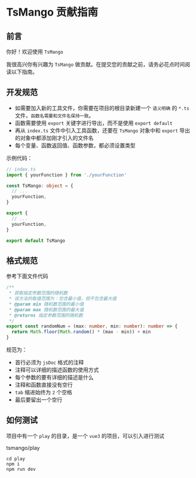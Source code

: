 # TsMango 贡献指南

## 前言

你好！欢迎使用 `TsMango`

我很高兴你有兴趣为 `TsMango` 做贡献。在提交您的贡献之前，请务必花点时间阅读以下指南。

## 开发规范

- 如需要加入新的工具文件，你需要在项目的根目录新建一个 `语义明确` 的 `*.ts` 文件，`函数名需要和文件名保持一致`。
- 函数需要使用 `export` 关键字进行导出，而不是使用 `export default`
- 再从 `index.ts` 文件中引入工具函数，还要在 `TsMango` 对象中和 `export` 导出的对象中都添加刚才引入的文件名
- 每个变量、函数返回值、函数参数，都必须设置类型

示例代码：

```ts
// index.ts
import { yourFunction } from './yourFunction'

const TsMango: object = {
  // ...
  yourFunction,
}

export {
  // ...
  yourFunction,
}

export default TsMango
```

## 格式规范

参考下面文件代码

```ts
/**
 * 获取指定参数范围的随机数
 * 该方法的取值范围为：包含最小值，但不包含最大值
 * @param min 随机数范围的最小值
 * @param max 随机数范围的最大值
 * @returns 指定参数范围的随机数
 */
export const randomNum = (max: number, min: number): number => {
  return Math.floor(Math.random() * (max - min)) + min
}
```

规范为：

- 首行必须为 `jsDoc` 格式的注释
- 注释可以详细的描述函数的使用方式
- 每个参数的要有详细的描述是什么
- 注释和函数直接没有空行
- `tab` 缩进始终为 `2` 个空格
- 最后要留出一个空行

## 如何测试

项目中有一个 `play` 的目录，是一个 `vue3` 的项目，可以引入进行测试

tsmango/play

```shell
cd play
npm i
npm run dev
```
